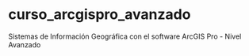 # curso_arcgispro_avanzado
Sistemas de Información Geográfica con el software ArcGIS Pro - Nivel Avanzado
